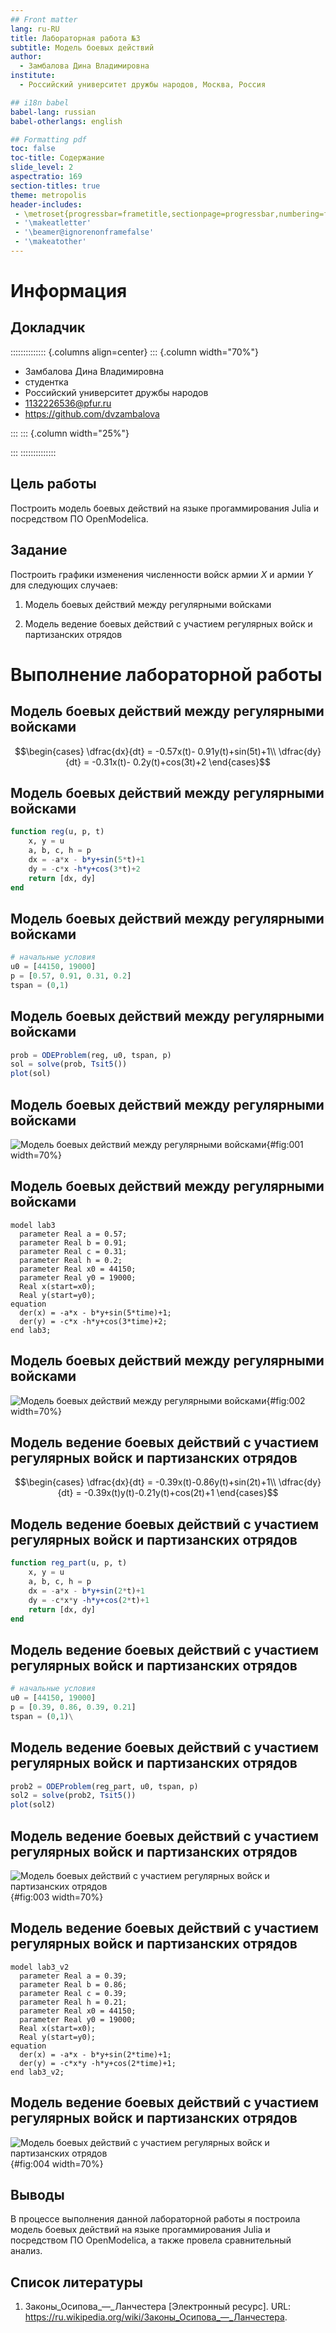 ```yaml
---
## Front matter
lang: ru-RU
title: Лабораторная работа №3
subtitle: Модель боевых действий
author:
  - Замбалова Дина Владимировна
institute:
  - Российский университет дружбы народов, Москва, Россия

## i18n babel
babel-lang: russian
babel-otherlangs: english

## Formatting pdf
toc: false
toc-title: Содержание
slide_level: 2
aspectratio: 169
section-titles: true
theme: metropolis
header-includes:
 - \metroset{progressbar=frametitle,sectionpage=progressbar,numbering=fraction}
 - '\makeatletter'
 - '\beamer@ignorenonframefalse'
 - '\makeatother'
---
```


# Информация

## Докладчик

:::::::::::::: {.columns align=center}
::: {.column width="70%"}

  * Замбалова Дина Владимировна
  * студентка
  * Российский университет дружбы народов
  * [1132226536@pfur.ru](mailto:1032216453@pfur.ru)
  * <https://github.com/dvzambalova>

:::
::: {.column width="25%"}

:::
::::::::::::::

## Цель работы

Построить модель боевых действий на языке прогаммирования Julia и посредством ПО OpenModelica.

## Задание

Построить графики изменения численности войск армии $X$ и армии $Y$ для  следующих случаев:

1. Модель боевых действий между регулярными войсками

2. Модель ведение боевых действий с участием регулярных войск и партизанских отрядов

# Выполнение лабораторной работы

## Модель боевых действий между регулярными войсками

$$\begin{cases}
    \dfrac{dx}{dt} = -0.57x(t)- 0.91y(t)+sin(5t)+1\\
    \dfrac{dy}{dt} = -0.31x(t)- 0.2y(t)+cos(3t)+2
\end{cases}$$

## Модель боевых действий между регулярными войсками

```Julia
function reg(u, p, t)
    x, y = u
    a, b, c, h = p
    dx = -a*x - b*y+sin(5*t)+1
    dy = -c*x -h*y+cos(3*t)+2
    return [dx, dy]
end
```
## Модель боевых действий между регулярными войсками

```Julia
# начальные условия
u0 = [44150, 19000]
p = [0.57, 0.91, 0.31, 0.2]
tspan = (0,1)
```

## Модель боевых действий между регулярными войсками

```Julia
prob = ODEProblem(reg, u0, tspan, p)
sol = solve(prob, Tsit5())
plot(sol)
```

## Модель боевых действий между регулярными войсками

![Модель боевых действий  между регулярными войсками](image/model1.png){#fig:001 width=70%}

## Модель боевых действий между регулярными войсками

```OpenModelica
model lab3
  parameter Real a = 0.57;
  parameter Real b = 0.91;
  parameter Real c = 0.31;
  parameter Real h = 0.2;
  parameter Real x0 = 44150;
  parameter Real y0 = 19000;
  Real x(start=x0);
  Real y(start=y0);
equation
  der(x) = -a*x - b*y+sin(5*time)+1;
  der(y) = -c*x -h*y+cos(3*time)+2;
end lab3;
```

## Модель боевых действий между регулярными войсками

![Модель боевых действий  между регулярными войсками](image/model1_OM.png){#fig:002 width=70%}

## Модель ведение боевых действий с участием регулярных войск и партизанских отрядов

$$\begin{cases}
    \dfrac{dx}{dt} = -0.39x(t)-0.86y(t)+sin(2t)+1\\
    \dfrac{dy}{dt} = -0.39x(t)y(t)-0.21y(t)+cos(2t)+1
\end{cases}$$


## Модель ведение боевых действий с участием регулярных войск и партизанских отрядов

```Julia
function reg_part(u, p, t)
    x, y = u
    a, b, c, h = p
    dx = -a*x - b*y+sin(2*t)+1
    dy = -c*x*y -h*y+cos(2*t)+1
    return [dx, dy]
end
```

## Модель ведение боевых действий с участием регулярных войск и партизанских отрядов

```Julia
# начальные условия
u0 = [44150, 19000]
p = [0.39, 0.86, 0.39, 0.21]
tspan = (0,1)\
```

## Модель ведение боевых действий с участием регулярных войск и партизанских отрядов

```Julia
prob2 = ODEProblem(reg_part, u0, tspan, p)
sol2 = solve(prob2, Tsit5())
plot(sol2)
```

## Модель ведение боевых действий с участием регулярных войск и партизанских отрядов

![Модель боевых действий с участием регулярных войск и партизанских отрядов](image/model2.png){#fig:003 width=70%}


## Модель ведение боевых действий с участием регулярных войск и партизанских отрядов

```
model lab3_v2
  parameter Real a = 0.39;
  parameter Real b = 0.86;
  parameter Real c = 0.39;
  parameter Real h = 0.21;
  parameter Real x0 = 44150;
  parameter Real y0 = 19000;
  Real x(start=x0);
  Real y(start=y0);
equation
  der(x) = -a*x - b*y+sin(2*time)+1;
  der(y) = -c*x*y -h*y+cos(2*time)+1;
end lab3_v2;
```

## Модель ведение боевых действий с участием регулярных войск и партизанских отрядов

![Модель боевых действий с участием регулярных войск и партизанских отрядов](image/model2_OM.png){#fig:004 width=70%}


## Выводы

В процессе выполнения данной лабораторной работы я построила модель боевых действий на языке прогаммирования Julia и посредством ПО OpenModelica, а также провела сравнительный анализ.

## Список литературы

1. Законы_Осипова_—_Ланчестера [Электронный ресурс]. URL: https://ru.wikipedia.org/wiki/Законы_Осипова_—_Ланчестера.